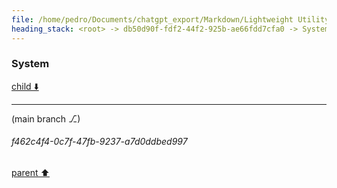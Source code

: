 ```yaml
---
file: /home/pedro/Documents/chatgpt_export/Markdown/Lightweight Utility Libraries.md
heading_stack: <root> -> db50d90f-fdf2-44f2-925b-ae66fdd7cfa0 -> System
---
```

### System

[child ⬇️](#f462c4f4-0c7f-47fb-9237-a7d0ddbed997)

---

(main branch ⎇)
###### f462c4f4-0c7f-47fb-9237-a7d0ddbed997
[parent ⬆️](#db50d90f-fdf2-44f2-925b-ae66fdd7cfa0)
